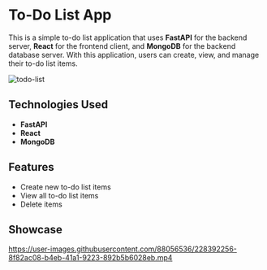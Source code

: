 # To-Do List App

This is a simple to-do list application that uses **FastAPI** for the backend server, **React** for the frontend client, and **MongoDB** for the backend database server. With this application, users can create, view, and manage their to-do list items.

![todo-list](https://user-images.githubusercontent.com/88056536/228392149-ded1c135-fdbc-48fe-a418-a43d8b78cf62.png)


## Technologies Used

- **FastAPI** 
- **React** 
- **MongoDB**

## Features

- Create new to-do list items
- View all to-do list items
- Delete items

## Showcase

https://user-images.githubusercontent.com/88056536/228392256-8f82ac08-b4eb-41a1-9223-892b5b6028eb.mp4

